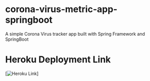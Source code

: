 # corona-virus-metric-app-springboot
A simple Corona Virus tracker app built with Spring Framework and SpringBoot
# Heroku Deployment Link
[![Heroku Link](https://eak-corona-tracker.herokuapp.com/)]

